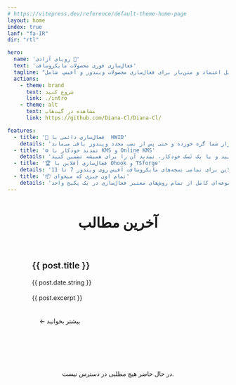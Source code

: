 ```yaml
---
# https://vitepress.dev/reference/default-theme-home-page
layout: home
index: true
lanf: "fa-IR"
dir: "rtl"

hero:
  name: 'رویای آزادی 🦋'
  text: 'فعال‌سازی فوری محصولات مایکروسافت'
  tagline: "مجموعه ابزارهای قابل اعتماد و متن‌باز برای فعال‌سازی محصولات ویندوز و آفیس، شامل HWID، KMS، Ohook و بیشتر. فعال‌سازی دائمی در کمتر از ۴۰ ثانیه!"
  actions:
    - theme: brand
      text: شروع کنید
      link: ./intro
    - theme: alt
      text: مشاهده در گیت‌هاب
      link: https://github.com/Diana-Cl/Diana-Cl/

features:
  - title: '🔐 فعال‌سازی دائمی با  HWID'
    details: 'یک لایسنس دیجیتال دائمی برای ویندوز ۱۰ و ۱۱ دریافت کنید. این لایسنس به سخت‌افزار شما گره خورده و حتی پس از نصب مجدد ویندوز باقی می‌ماند.'
  - title: '⚙️ تمدید خودکار با KMS و Online KMS'
    details: 'ویندوز و آفیس را برای ۱۸۰ روز فعال کنید و با یک تَسک خودکار، تمدید آن را برای همیشه تضمین کنید.'
  - title: '🏆 فعال‌سازی آفلاین با Ohook و TSforge'
    details: 'یک روش فعال‌سازی دائمی و کاملاً آفلاین برای تمامی نسخه‌های مایکروسافت آفیس روی ویندوز 7 تا 11'
  - title: '📦 تمام اون چیزی که میخوای'
    details: 'مجموعه‌ای کامل از تمام روش‌های معتبر فعال‌سازی در یک پکیج واحد'
---
```


<script setup>
import { data as posts } from '../../.vitepress/posts.data.js'
</script>

<div class="latest-posts-section">
  <h2 class="section-title">آخرین مطالب</h2>
  <div class="posts-grid" v-if="posts && posts.length > 0">
    <article v-for="post of posts.filter(p => p.lang === 'fa')" :key="post.url" class="post-card">
      <div class="post-content">
        <h3 class="post-title">
          <a :href="post.url" class="post-link">{{ post.title }}</a>
        </h3>
        <p class="post-date"> {{ post.date.string }}</p>
        <p class="post-excerpt" v-if="post.excerpt">{{ post.excerpt }}</p>
        <div class="post-actions">
          <a :href="post.url" class="read-more">← بیشتر بخوانید</a>
        </div>
      </div>
    </article>
  </div>
  <div v-else class="no-posts">
    <p>در حال حاضر هیچ مطلبی در دسترس نیست.</p>
  </div>
</div>

<style scoped>
.latest-posts-section {
  max-width: 1152px;
  margin: 3rem auto 0;
  padding: 0 24px;
}

.section-title {
  font-size: 2rem;
  font-weight: 700;
  color: var(--vp-c-text-1);
  margin-bottom: 2rem;
  text-align: center;
  position: relative;
}

.section-title::after {
  content: '';
  position: absolute;
  bottom: -8px;
  left: 50%;
  transform: translateX(-50%);
  width: 60px;
  height: 3px;
  background: linear-gradient(90deg, var(--vp-c-brand-1), var(--vp-c-brand-2));
  border-radius: 2px;
}

.posts-grid {
  display: grid;
  grid-template-columns: repeat(auto-fit, minmax(350px, 1fr));
  gap: 2rem;
  margin-top: 2rem;
}

.post-card {
  background: var(--vp-c-bg-soft);
  border: 1px solid var(--vp-c-divider);
  border-radius: 12px;
  overflow: hidden;
  transition: all 0.3s cubic-bezier(0.4, 0, 0.2, 1);
  position: relative;
}

.post-card::before {
  content: '';
  position: absolute;
  top: 0;
  left: 0;
  right: 0;
  height: 3px;
  background: linear-gradient(90deg, var(--vp-c-brand-1), var(--vp-c-brand-2));
  transform: scaleX(0);
  transform-origin: right;
  transition: transform 0.3s ease;
}

.post-card:hover {
  transform: translateY(-4px);
  box-shadow: 0 12px 32px rgba(0, 0, 0, 0.1);
  border-color: var(--vp-c-brand-1);
}

.post-card:hover::before {
  transform: scaleX(1);
}

.post-content {
  padding: 2rem;
}

.post-title {
  margin: 0 0 1rem 0;
  font-size: 1.25rem;
  font-weight: 600;
  line-height: 1.4;
}

.post-link {
  color: var(--vp-c-text-1);
  text-decoration: none;
  transition: color 0.3s ease;
}

.post-link:hover {
  color: var(--vp-c-brand-1);
}

.post-date {
  color: var(--vp-c-text-2);
  font-size: 0.875rem;
  margin: 0 0 1rem 0;
  display: flex;
  align-items: center;
  gap: 0.5rem;
}

.post-excerpt {
  color: var(--vp-c-text-2);
  line-height: 1.6;
  margin: 0 0 1.5rem 0;
  display: -webkit-box;
  -webkit-line-clamp: 3;
  -webkit-box-orient: vertical;
  overflow: hidden;
}

.post-actions {
  display: flex;
  justify-content: flex-start;
}

.read-more {
  color: var(--vp-c-brand-1);
  text-decoration: none;
  font-weight: 500;
  font-size: 0.875rem;
  padding: 0.5rem 1rem;
  border-radius: 6px;
  transition: all 0.3s ease;
  border: 1px solid transparent;
}

.read-more:hover {
  background: var(--vp-c-brand-soft);
  border-color: var(--vp-c-brand-1);
}

.no-posts {
  text-align: center;
  padding: 3rem;
  color: var(--vp-c-text-2);
}

@media (max-width: 768px) {
  .latest-posts-section {
    padding: 0 16px;
  }

  .posts-grid {
    grid-template-columns: 1fr;
    gap: 1.5rem;
  }

  .post-content {
    padding: 1.5rem;
  }

  .section-title {
    font-size: 1.75rem;
  }
}

@media (prefers-color-scheme: dark) {
  .post-card {
    background: var(--vp-c-bg-alt);
  }

  .post-card:hover {
    box-shadow: 0 12px 32px rgba(0, 0, 0, 0.3);
  }
}
</style>
